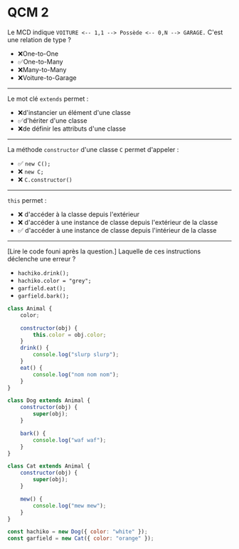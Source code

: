 # QCM 2

Le MCD indique `VOITURE <-- 1,1 --> Possède <-- 0,N --> GARAGE.` C'est une relation de type ?
- ❌One-to-One
- ✅One-to-Many
- ❌Many-to-Many
- ❌Voiture-to-Garage

---

Le mot clé `extends` permet : 
- ❌d'instancier un élément d'une classe <!-- new Wizard() -->
- ✅d'hériter d'une classe
- ❌de définir les attributs d'une classe

---

La méthode `constructor` d'une classe `C` permet d'appeler :
- ✅ `new C();`
- ❌ `new C;`
- ❌ `C.constructor()`

---

`this` permet : 
- ❌ d'accéder à la classe depuis l'extérieur
- ❌ d'accéder à une instance de classe depuis l'extérieur de la classe 
- ✅ d'accéder à une instance de classe depuis l'intérieur de la classe

---

[Lire le code founi après la question.] Laquelle de ces instructions déclenche une erreur ?
- `hachiko.drink();`
- `hachiko.color = "grey";`
- `garfield.eat();`
- `garfield.bark();`


```js
class Animal {
	color;

	constructor(obj) {
		this.color = obj.color;
	}
	drink() {
		console.log("slurp slurp");
	}
	eat() {
		console.log("nom nom nom");
	}
}

class Dog extends Animal {
	constructor(obj) {
		super(obj);
	}

	bark() {
		console.log("waf waf");
	}
}

class Cat extends Animal {
	constructor(obj) {
		super(obj);
	}

	mew() {
		console.log("mew mew");
	}
}

const hachiko = new Dog({ color: "white" });
const garfield = new Cat({ color: "orange" });
```